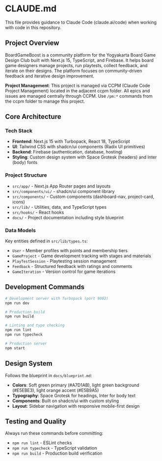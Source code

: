# CLAUDE.md

This file provides guidance to Claude Code (claude.ai/code) when working with code in this repository.

## Project Overview

BoardGameBoost is a community platform for the Yogyakarta Board Game Design Club built with Next.js 15, TypeScript, and Firebase. It helps board game designers manage projects, run playtests, collect feedback, and iterate on their designs. The platform focuses on community-driven feedback and iterative design improvement.

**Project Management**: This project is managed via CCPM (Claude Code Project Management) located in the adjacent ccpm folder. All epics and issues are managed centrally through CCPM. Use `/pm:*` commands from the ccpm folder to manage this project.

## Core Architecture

### Tech Stack

- **Frontend**: Next.js 15 with Turbopack, React 18, TypeScript
- **UI**: Tailwind CSS with shadcn/ui components (Radix UI primitives)
- **Backend**: Firebase (authentication, database, hosting)
- **Styling**: Custom design system with Space Grotesk (headers) and Inter (body) fonts

### Project Structure

- `src/app/` - Next.js App Router pages and layouts
- `src/components/ui/` - shadcn/ui component library
- `src/components/` - Custom components (dashboard-nav, project-card, icons)
- `src/lib/` - Utilities, data, and TypeScript types
- `src/hooks/` - React hooks
- `docs/` - Project documentation including style blueprint

### Data Models

Key entities defined in `src/lib/types.ts`:

- `User` - Member profiles with points and membership tiers
- `GameProject` - Game development tracking with stages and materials
- `PlayTestSession` - Playtesting session management
- `Feedback` - Structured feedback with ratings and comments
- `GameIteration` - Version control for game iterations

## Development Commands

```bash
# Development server with Turbopack (port 9002)
npm run dev

# Production build
npm run build

# Linting and type checking
npm run lint
npm run typecheck

# Production server
npm start
```

## Design System

Follows the blueprint in `docs/blueprint.md`:

- **Colors**: Soft green primary (#A7D1AB), light green background (#E5EBE3), light orange accent (#E5B9A5)
- **Typography**: Space Grotesk for headings, Inter for body text
- **Components**: Built on shadcn/ui with custom styling
- **Layout**: Sidebar navigation with responsive mobile-first design

## Testing and Quality

Always run these commands before committing:

- `npm run lint` - ESLint checks
- `npm run typecheck` - TypeScript validation
- `npm run build` - Production build verification
